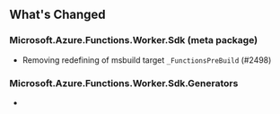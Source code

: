 ## What's Changed

<!-- Please add your release notes in the following format:
- My change description (#PR/#issue)
-->

### Microsoft.Azure.Functions.Worker.Sdk <version> (meta package)

- Removing redefining of msbuild target `_FunctionsPreBuild` (#2498)

### Microsoft.Azure.Functions.Worker.Sdk.Generators <version>

- <entry>
